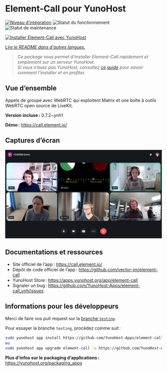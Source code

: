 <!--
Nota bene : ce README est automatiquement généré par <https://github.com/YunoHost/apps/tree/master/tools/readme_generator>
Il NE doit PAS être modifié à la main.
-->

# Element-Call pour YunoHost

[![Niveau d’intégration](https://apps.yunohost.org/badge/integration/element-call)](https://ci-apps.yunohost.org/ci/apps/element-call/)
![Statut du fonctionnement](https://apps.yunohost.org/badge/state/element-call)
![Statut de maintenance](https://apps.yunohost.org/badge/maintained/element-call)

[![Installer Element-Call avec YunoHost](https://install-app.yunohost.org/install-with-yunohost.svg)](https://install-app.yunohost.org/?app=element-call)

*[Lire le README dans d'autres langues.](./ALL_README.md)*

> *Ce package vous permet d’installer Element-Call rapidement et simplement sur un serveur YunoHost.*  
> *Si vous n’avez pas YunoHost, consultez [ce guide](https://yunohost.org/install) pour savoir comment l’installer et en profiter.*

## Vue d’ensemble

Appels de groupe avec WebRTC qui exploitent Matrix et une boîte à outils WebRTC open source de LiveKit.

**Version incluse :** 0.7.2~ynh1

**Démo :** <https://call.element.io/>

## Captures d’écran

![Capture d’écran de Element-Call](./doc/screenshots/screenshot.jpg)

## Documentations et ressources

- Site officiel de l’app : <https://call.element.io/>
- Dépôt de code officiel de l’app : <https://github.com/vector-im/element-call>
- YunoHost Store : <https://apps.yunohost.org/app/element-call>
- Signaler un bug : <https://github.com/YunoHost-Apps/element-call_ynh/issues>

## Informations pour les développeurs

Merci de faire vos pull request sur la [branche `testing`](https://github.com/YunoHost-Apps/element-call_ynh/tree/testing).

Pour essayer la branche `testing`, procédez comme suit :

```bash
sudo yunohost app install https://github.com/YunoHost-Apps/element-call_ynh/tree/testing --debug
ou
sudo yunohost app upgrade element-call -u https://github.com/YunoHost-Apps/element-call_ynh/tree/testing --debug
```

**Plus d’infos sur le packaging d’applications :** <https://yunohost.org/packaging_apps>
